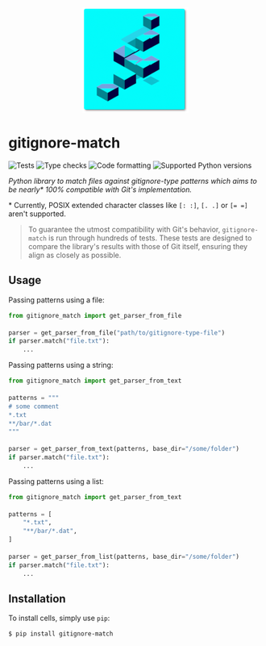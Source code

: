 <p align="center">
    <img src="https://raw.githubusercontent.com/pacha/gitignore-match/main/docs/logo-header.png" alt="logo">
</p>

gitignore-match
===============

![Tests](https://github.com/pacha/gitignore-match/actions/workflows/tests.yaml/badge.svg)
![Type checks](https://github.com/pacha/gitignore-match/actions/workflows/type-checks.yaml/badge.svg)
![Code formatting](https://github.com/pacha/gitignore-match/actions/workflows/code-formatting.yaml/badge.svg)
![Supported Python versions](https://img.shields.io/pypi/pyversions/gitignore-match.svg)

_Python library to match files against gitignore-type patterns which aims to be nearly* 100% compatible with Git's implementation._

\* Currently, POSIX extended character classes like `[: :]`, `[. .]` or `[= =]` aren't supported.

> To guarantee the utmost compatibility with Git's behavior, `gitignore-match` is
> run through hundreds of tests. These tests are designed to compare the
> library's results with those of Git itself, ensuring they align as closely as
> possible.

## Usage

Passing patterns using a file:
```python
from gitignore_match import get_parser_from_file

parser = get_parser_from_file("path/to/gitignore-type-file")
if parser.match("file.txt"):
    ...
```

Passing patterns using a string:
```python
from gitignore_match import get_parser_from_text

patterns = """
# some comment
*.txt
**/bar/*.dat
"""

parser = get_parser_from_text(patterns, base_dir="/some/folder")
if parser.match("file.txt"):
    ...
```

Passing patterns using a list:
```python
from gitignore_match import get_parser_from_text

patterns = [
    "*.txt",
    "**/bar/*.dat",
]

parser = get_parser_from_list(patterns, base_dir="/some/folder")
if parser.match("file.txt"):
    ...
```

## Installation

To install cells, simply use `pip`:
```shell
$ pip install gitignore-match
```

